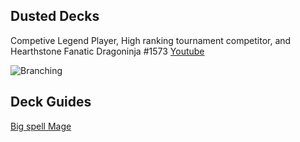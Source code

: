 ## Dusted Decks
Competive Legend Player, High ranking tournament competitor, and Hearthstone Fanatic
Dragoninja #1573 
[Youtube](https://www.youtube.com/channel/UCiu_YZYpeyNgOZk5w6OJkKQ)

![Branching](https://www.photospng.com/uploads/hearthstone-logo-heroes-of-warcraft-transparent.png)

## Deck Guides

[Big spell Mage](/Big-Spell-Mage.md)

